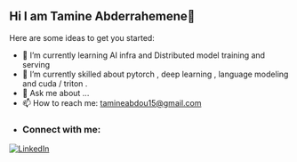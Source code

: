 ## Hi I am Tamine Abderrahemene👋



Here are some ideas to get you started:

- 🔭 I’m currently learning AI infra and Distributed model training and serving
- 🌱 I’m currently skilled about pytorch , deep learning , language modeling and cuda / triton .
- 💬 Ask me about ...
- 📫 How to reach me: tamineabdou15@gmail.com
- ### Connect with me:
[![LinkedIn](https://img.shields.io/badge/-LinkedIn-blue?logo=linkedin&logoColor=white)](https://www.linkedin.com/in/tamine-abderrahmene-9a5282280/)
